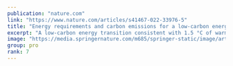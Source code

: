 ```yaml
---
publication: "nature.com"
link: "https://www.nature.com/articles/s41467-022-33976-5"
title: "Energy requirements and carbon emissions for a low-carbon energy transition - Nature Communications"
excerpt: "A low-carbon energy transition consistent with 1.5 °C of warming may result in substantial carbon emissions. Moreover, the initial push to substitute fossil fuels with low-carbon alternatives will red"
image: "https://media.springernature.com/m685/springer-static/image/art%3A10.1038%2Fs41467-022-33976-5/MediaObjects/41467_2022_33976_Fig1_HTML.png"
group: pro
rank: 7
---
```

